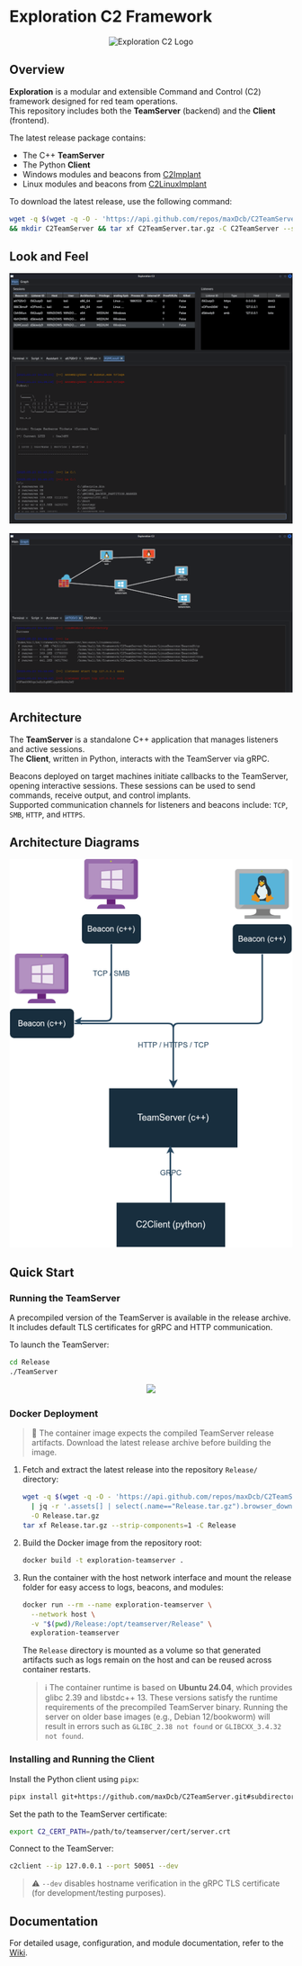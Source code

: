 # Exploration C2 Framework

<p align="center">
  <img src="images/Exploration1.png?raw=true" alt="Exploration C2 Logo" />
</p>

## Overview

**Exploration** is a modular and extensible Command and Control (C2) framework designed for red team operations.  
This repository includes both the **TeamServer** (backend) and the **Client** (frontend).  

The latest release package contains:
- The C++ **TeamServer**
- The Python **Client**
- Windows modules and beacons from [C2Implant](https://github.com/maxDcb/C2Implant)
- Linux modules and beacons from [C2LinuxImplant](https://github.com/maxDcb/C2LinuxImplant)

To download the latest release, use the following command:

```bash
wget -q $(wget -q -O - 'https://api.github.com/repos/maxDcb/C2TeamServer/releases/latest' | jq -r '.assets[] | select(.name=="Release.tar.gz").browser_download_url') -O ./C2TeamServer.tar.gz \
&& mkdir C2TeamServer && tar xf C2TeamServer.tar.gz -C C2TeamServer --strip-components 1
```

## Look and Feel

<p align="center">
  <img src="images/ListenersAndSessions.png?raw=true" />
</p>


<p align="center">
  <img src="images/ListenersAndSessions2.png?raw=true" />
</p>

## Architecture

The **TeamServer** is a standalone C++ application that manages listeners and active sessions.  
The **Client**, written in Python, interacts with the TeamServer via gRPC.

Beacons deployed on target machines initiate callbacks to the TeamServer, opening interactive sessions. These sessions can be used to send commands, receive output, and control implants.  
Supported communication channels for listeners and beacons include: `TCP`, `SMB`, `HTTP`, and `HTTPS`.

## Architecture Diagrams

<p align="center">
  <img src="images/architecture.png" />
</p>

## Quick Start

### Running the TeamServer

A precompiled version of the TeamServer is available in the release archive. It includes default TLS certificates for gRPC and HTTP communication.

To launch the TeamServer:

```bash
cd Release
./TeamServer
```

<p align="center">
  <img src="images/TeamServerLaunch.png?raw=true" />
</p>

### Docker Deployment

> 🚨 The container image expects the compiled TeamServer release artifacts.
> Download the latest release archive before building the image.

1. Fetch and extract the latest release into the repository `Release/` directory:

   ```bash
   wget -q $(wget -q -O - 'https://api.github.com/repos/maxDcb/C2TeamServer/releases/latest' \
     | jq -r '.assets[] | select(.name=="Release.tar.gz").browser_download_url') \
     -O Release.tar.gz
   tar xf Release.tar.gz --strip-components=1 -C Release
   ```

2. Build the Docker image from the repository root:

   ```bash
   docker build -t exploration-teamserver .
   ```

3. Run the container with the host network interface and mount the release folder for easy access to logs, beacons, and modules:

   ```bash
   docker run --rm --name exploration-teamserver \
     --network host \
     -v "$(pwd)/Release:/opt/teamserver/Release" \
     exploration-teamserver
   ```

   The `Release` directory is mounted as a volume so that generated artifacts such as logs remain on the host and can be reused across container restarts.

   > ℹ️ The container runtime is based on **Ubuntu 24.04**, which provides glibc 2.39 and libstdc++ 13. These versions satisfy the runtime requirements of the precompiled TeamServer binary. Running the server on older base images (e.g., Debian 12/bookworm) will result in errors such as `GLIBC_2.38 not found` or `GLIBCXX_3.4.32 not found`.

### Installing and Running the Client

Install the Python client using `pipx`:

```bash
pipx install git+https://github.com/maxDcb/C2TeamServer.git#subdirectory=C2Client
```

Set the path to the TeamServer certificate:

```bash
export C2_CERT_PATH=/path/to/teamserver/cert/server.crt
```

Connect to the TeamServer:

```bash
c2client --ip 127.0.0.1 --port 50051 --dev
```

> ⚠️ `--dev` disables hostname verification in the gRPC TLS certificate (for development/testing purposes).

## Documentation

For detailed usage, configuration, and module documentation, refer to the [Wiki](https://github.com/maxDcb/C2TeamServer/wiki).
